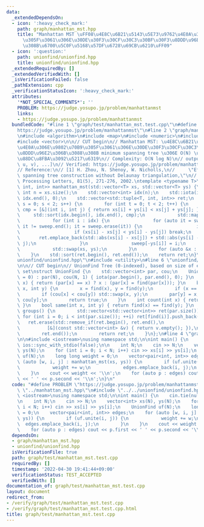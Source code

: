 ```yaml
---
data:
  _extendedDependsOn:
  - icon: ':heavy_check_mark:'
    path: graph/manhattan_mst.hpp
    title: "Manhattan MST \uFF08\u4E8C\u6B21\u5143\u5E73\u9762\u4E0A\u306E\u9802\u70B9\
      \u305F\u3061\u306E\u30DE\u30F3\u30CF\u30C3\u30BF\u30F3\u8DDD\u96E2\u306B\u3088\
      \u308B\u6700\u5C0F\u5168\u57DF\u6728\u69CB\u6210\uFF09"
  - icon: ':question:'
    path: unionfind/unionfind.hpp
    title: unionfind/unionfind.hpp
  _extendedRequiredBy: []
  _extendedVerifiedWith: []
  _isVerificationFailed: false
  _pathExtension: cpp
  _verificationStatusIcon: ':heavy_check_mark:'
  attributes:
    '*NOT_SPECIAL_COMMENTS*': ''
    PROBLEM: https://judge.yosupo.jp/problem/manhattanmst
    links:
    - https://judge.yosupo.jp/problem/manhattanmst
  bundledCode: "#line 1 \"graph/test/manhattan_mst.test.cpp\"\n#define PROBLEM \"\
    https://judge.yosupo.jp/problem/manhattanmst\"\n#line 2 \"graph/manhattan_mst.hpp\"\
    \n#include <algorithm>\n#include <map>\n#include <numeric>\n#include <tuple>\n\
    #include <vector>\n\n// CUT begin\n// Manhattan MST: \u4E8C\u6B21\u5143\u5E73\u9762\
    \u4E0A\u306E\u9802\u70B9\u305F\u3061\u306E\u30DE\u30F3\u30CF\u30C3\u30BF\u30F3\
    \u8DDD\u96E2\u306B\u3088\u308B minimum spanning tree \u306E O(N) \u672C\u306E\u5019\
    \u88DC\u8FBA\u3092\u5217\u6319\n// Complexity: O(N log N)\n// output: [(weight_uv,\
    \ u, v), ...]\n// Verified: https://judge.yosupo.jp/problem/manhattanmst, https://www.codechef.com/problems/HKRMAN\n\
    // Reference:\n// [1] H. Zhou, N. Shenoy, W. Nicholls,\n//     \"Efficient minimum\
    \ spanning tree construction without Delaunay triangulation,\"\n//     Information\
    \ Processing Letters, 81(5), 271-276, 2002.\ntemplate <typename T>\nstd::vector<std::tuple<T,\
    \ int, int>> manhattan_mst(std::vector<T> xs, std::vector<T> ys) {\n    const\
    \ int n = xs.size();\n    std::vector<int> idx(n);\n    std::iota(idx.begin(),\
    \ idx.end(), 0);\n    std::vector<std::tuple<T, int, int>> ret;\n    for (int\
    \ s = 0; s < 2; s++) {\n        for (int t = 0; t < 2; t++) {\n            auto\
    \ cmp = [&](int i, int j) { return xs[i] + ys[i] < xs[j] + ys[j]; };\n       \
    \     std::sort(idx.begin(), idx.end(), cmp);\n            std::map<T, int> sweep;\n\
    \            for (int i : idx) {\n                for (auto it = sweep.lower_bound(-ys[i]);\
    \ it != sweep.end(); it = sweep.erase(it)) {\n                    int j = it->second;\n\
    \                    if (xs[i] - xs[j] < ys[i] - ys[j]) break;\n             \
    \       ret.emplace_back(std::abs(xs[i] - xs[j]) + std::abs(ys[i] - ys[j]), i,\
    \ j);\n                }\n                sweep[-ys[i]] = i;\n            }\n\
    \            std::swap(xs, ys);\n        }\n        for (auto &x : xs) x = -x;\n\
    \    }\n    std::sort(ret.begin(), ret.end());\n    return ret;\n}\n#line 4 \"\
    unionfind/unionfind.hpp\"\n#include <utility>\n#line 6 \"unionfind/unionfind.hpp\"\
    \n\n// CUT begin\n// UnionFind Tree (0-indexed), based on size of each disjoint\
    \ set\nstruct UnionFind {\n    std::vector<int> par, cou;\n    UnionFind(int N\
    \ = 0) : par(N), cou(N, 1) { iota(par.begin(), par.end(), 0); }\n    int find(int\
    \ x) { return (par[x] == x) ? x : (par[x] = find(par[x])); }\n    bool unite(int\
    \ x, int y) {\n        x = find(x), y = find(y);\n        if (x == y) return false;\n\
    \        if (cou[x] < cou[y]) std::swap(x, y);\n        par[y] = x, cou[x] +=\
    \ cou[y];\n        return true;\n    }\n    int count(int x) { return cou[find(x)];\
    \ }\n    bool same(int x, int y) { return find(x) == find(y); }\n    std::vector<std::vector<int>>\
    \ groups() {\n        std::vector<std::vector<int>> ret(par.size());\n       \
    \ for (int i = 0; i < int(par.size()); ++i) ret[find(i)].push_back(i);\n     \
    \   ret.erase(std::remove_if(ret.begin(), ret.end(),\n                       \
    \          [&](const std::vector<int> &v) { return v.empty(); }),\n          \
    \        ret.end());\n        return ret;\n    }\n};\n#line 4 \"graph/test/manhattan_mst.test.cpp\"\
    \n\n#include <iostream>\nusing namespace std;\n\nint main() {\n    cin.tie(nullptr),\
    \ ios::sync_with_stdio(false);\n\n    int N;\n    cin >> N;\n    vector<int> xs(N),\
    \ ys(N);\n    for (int i = 0; i < N; i++) cin >> xs[i] >> ys[i];\n    UnionFind\
    \ uf(N);\n    long long weight = 0;\n    vector<pair<int, int>> edges;\n    for\
    \ (auto [w, i, j] : manhattan_mst(xs, ys)) {\n        if (uf.unite(i, j)) {\n\
    \            weight += w;\n            edges.emplace_back(i, j);\n        }\n\
    \    }\n    cout << weight << '\\n';\n    for (auto p : edges) cout << p.first\
    \ << ' ' << p.second << '\\n';\n}\n"
  code: "#define PROBLEM \"https://judge.yosupo.jp/problem/manhattanmst\"\n#include\
    \ \"../manhattan_mst.hpp\"\n#include \"../../unionfind/unionfind.hpp\"\n\n#include\
    \ <iostream>\nusing namespace std;\n\nint main() {\n    cin.tie(nullptr), ios::sync_with_stdio(false);\n\
    \n    int N;\n    cin >> N;\n    vector<int> xs(N), ys(N);\n    for (int i = 0;\
    \ i < N; i++) cin >> xs[i] >> ys[i];\n    UnionFind uf(N);\n    long long weight\
    \ = 0;\n    vector<pair<int, int>> edges;\n    for (auto [w, i, j] : manhattan_mst(xs,\
    \ ys)) {\n        if (uf.unite(i, j)) {\n            weight += w;\n          \
    \  edges.emplace_back(i, j);\n        }\n    }\n    cout << weight << '\\n';\n\
    \    for (auto p : edges) cout << p.first << ' ' << p.second << '\\n';\n}\n"
  dependsOn:
  - graph/manhattan_mst.hpp
  - unionfind/unionfind.hpp
  isVerificationFile: true
  path: graph/test/manhattan_mst.test.cpp
  requiredBy: []
  timestamp: '2022-04-30 19:41:44+09:00'
  verificationStatus: TEST_ACCEPTED
  verifiedWith: []
documentation_of: graph/test/manhattan_mst.test.cpp
layout: document
redirect_from:
- /verify/graph/test/manhattan_mst.test.cpp
- /verify/graph/test/manhattan_mst.test.cpp.html
title: graph/test/manhattan_mst.test.cpp
---
```


